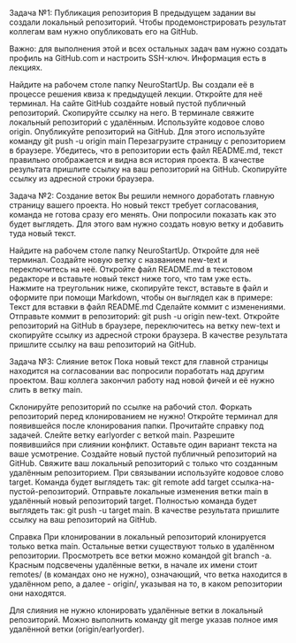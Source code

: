 Задача №1: Публикация репозитория
В предыдущем задании вы создали локальный репозиторий. Чтобы продемонстрировать результат коллегам вам нужно опубликовать его на GitHub.

Важно: для выполнения этой и всех остальных задач вам нужно создать профиль на GitHub.com и настроить SSH-ключ. Информация есть в лекциях.

Найдите на рабочем столе папку NeuroStartUp. Вы создали её в процессе решения квиза к предыдущей лекции. Откройте для неё терминал.
На сайте GitHub создайте новый пустой публичный репозиторий. Скопируйте ссылку на него.
В терминале свяжите локальный репозиторий с удалённым. Используйте кодовое слово origin.
Опубликуйте репозиторий на GitHub. Для этого используйте команду git push -u origin main
Перезагрузите страницу с репозиторием в браузере. Убедитесь, что в репозитории есть файл README.md, текст правильно отображается и видна вся история проекта.
В качестве результата пришлите ссылку на ваш репозиторий на GitHub. Скопируйте ссылку из адресной строки браузера.

Задача №2: Создание веток
Вы решили немного доработать главную страницу вашего проекта. Но новый текст требует согласования, команда не готова сразу его менять. Они попросили показать как это будет выглядеть. Для этого вам нужно создать новую ветку и добавить туда новый текст.

Найдите на рабочем столе папку NeuroStartUp. Откройте для неё терминал.
Создайте новую ветку с названием new-text и переключитесь на неё.
Откройте файл README.md в текстовом редакторе и вставьте новый текст ниже того, что там уже есть. Нажмите на треугольник ниже, скопируйте текст, вставьте в файл и оформите при помощи Markdown, чтобы он выглядел как в примере:
Текст для вставки в файл README.md
Сделайте коммит с изменениями.
Отправьте коммит в репозиторий: git push -u origin new-text.
Откройте репозиторий на GitHub в браузере, переключитесь на ветку new-text и скопируйте ссылку из адресной строки браузера.
В качестве результата пришлите ссылку на ваш репозиторий на GitHub.

Задача №3: Слияние веток
Пока новый текст для главной страницы находится на согласовании вас попросили поработать над другим проектом. Ваш коллега закончил работу над новой фичей и её нужно слить в ветку main.

Склонируйте репозиторий по ссылке на рабочий стол. Форкать репозиторий перед клонированием не нужно!
Откройте терминал для появившейся после клонирования папки.
Прочитайте справку под задачей.
Слейте ветку earlyorder с веткой main.
Разрешите появившийся при слиянии конфликт. Оставьте один вариант текста на ваше усмотрение.
Создайте новый пустой публичный репозиторий на GitHub.
Свяжите ваш локальный репозиторий с только что созданным удалённым репозиторием. При связывании используйте кодовое слово target. Команда будет выглядеть так: git remote add target ссылка-на-пустой-репозиторий.
Отправьте локальные изменения ветки main в удалённый новый репозиторий target. Полностью команда будет выглядеть так: git push -u target main.
В качестве результата пришлите ссылку на ваш репозиторий на GitHub.

Справка
При клонировании в локальный репозиторий клонируется только ветка main. Остальные ветки существуют только в удалённом репозитории. Просмотреть все ветки можно командой git branch -a. Красным подсвечены удалённые ветки, в начале их имени стоит remotes/ (в командах оно не нужно), означающий, что ветка находится в удалённом репо, а далее - origin/, указывая на то, в каком репозитории они находятся.

Для слияния не нужно клонировать удалённые ветки в локальный репозиторий. Можно выполнить команду git merge указав полное имя удалённой ветки (origin/earlyorder).